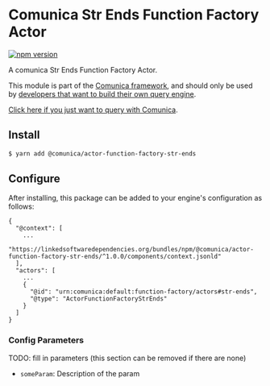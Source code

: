 # Comunica Str Ends Function Factory Actor

[![npm version](https://badge.fury.io/js/%40comunica%2Factor-function-factory-str-ends.svg)](https://www.npmjs.com/package/@comunica/actor-function-factory-str-ends)

A comunica Str Ends Function Factory Actor.

This module is part of the [Comunica framework](https://github.com/comunica/comunica),
and should only be used by [developers that want to build their own query engine](https://comunica.dev/docs/modify/).

[Click here if you just want to query with Comunica](https://comunica.dev/docs/query/).

## Install

```bash
$ yarn add @comunica/actor-function-factory-str-ends
```

## Configure

After installing, this package can be added to your engine's configuration as follows:
```text
{
  "@context": [
    ...
    "https://linkedsoftwaredependencies.org/bundles/npm/@comunica/actor-function-factory-str-ends/^1.0.0/components/context.jsonld"
  ],
  "actors": [
    ...
    {
      "@id": "urn:comunica:default:function-factory/actors#str-ends",
      "@type": "ActorFunctionFactoryStrEnds"
    }
  ]
}
```

### Config Parameters

TODO: fill in parameters (this section can be removed if there are none)

* `someParam`: Description of the param
